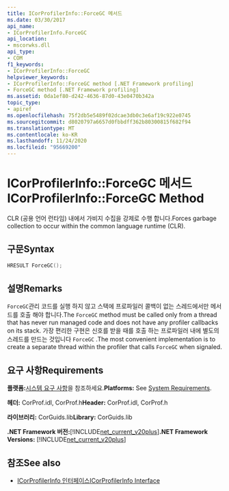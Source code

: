 ```yaml
---
title: ICorProfilerInfo::ForceGC 메서드
ms.date: 03/30/2017
api_name:
- ICorProfilerInfo.ForceGC
api_location:
- mscorwks.dll
api_type:
- COM
f1_keywords:
- ICorProfilerInfo::ForceGC
helpviewer_keywords:
- ICorProfilerInfo::ForceGC method [.NET Framework profiling]
- ForceGC method [.NET Framework profiling]
ms.assetid: 0da1ef80-d242-4636-87d0-43e0470b342a
topic_type:
- apiref
ms.openlocfilehash: 75f2db5e5489f02dcae3db0c3e6af19c922e0745
ms.sourcegitcommit: d8020797a6657d0fbbdff362b80300815f682f94
ms.translationtype: MT
ms.contentlocale: ko-KR
ms.lasthandoff: 11/24/2020
ms.locfileid: "95669200"
---
```

# <a name="icorprofilerinfoforcegc-method"></a><span data-ttu-id="743dc-102">ICorProfilerInfo::ForceGC 메서드</span><span class="sxs-lookup"><span data-stu-id="743dc-102">ICorProfilerInfo::ForceGC Method</span></span>

<span data-ttu-id="743dc-103">CLR (공용 언어 런타임) 내에서 가비지 수집을 강제로 수행 합니다.</span><span class="sxs-lookup"><span data-stu-id="743dc-103">Forces garbage collection to occur within the common language runtime (CLR).</span></span>  
  
## <a name="syntax"></a><span data-ttu-id="743dc-104">구문</span><span class="sxs-lookup"><span data-stu-id="743dc-104">Syntax</span></span>  
  
```cpp  
HRESULT ForceGC();  
```  
  
## <a name="remarks"></a><span data-ttu-id="743dc-105">설명</span><span class="sxs-lookup"><span data-stu-id="743dc-105">Remarks</span></span>  

 <span data-ttu-id="743dc-106">`ForceGC`관리 코드를 실행 하지 않고 스택에 프로파일러 콜백이 없는 스레드에서만 메서드를 호출 해야 합니다.</span><span class="sxs-lookup"><span data-stu-id="743dc-106">The `ForceGC` method must be called only from a thread that has never run managed code and does not have any profiler callbacks on its stack.</span></span> <span data-ttu-id="743dc-107">가장 편리한 구현은 신호를 받을 때를 호출 하는 프로파일러 내에 별도의 스레드를 만드는 것입니다 `ForceGC` .</span><span class="sxs-lookup"><span data-stu-id="743dc-107">The most convenient implementation is to create a separate thread within the profiler that calls `ForceGC` when signaled.</span></span>  
  
## <a name="requirements"></a><span data-ttu-id="743dc-108">요구 사항</span><span class="sxs-lookup"><span data-stu-id="743dc-108">Requirements</span></span>  

 <span data-ttu-id="743dc-109">**플랫폼:**[시스템 요구 사항](../../get-started/system-requirements.md)을 참조하세요.</span><span class="sxs-lookup"><span data-stu-id="743dc-109">**Platforms:** See [System Requirements](../../get-started/system-requirements.md).</span></span>  
  
 <span data-ttu-id="743dc-110">**헤더:** CorProf.idl, CorProf.h</span><span class="sxs-lookup"><span data-stu-id="743dc-110">**Header:** CorProf.idl, CorProf.h</span></span>  
  
 <span data-ttu-id="743dc-111">**라이브러리:** CorGuids.lib</span><span class="sxs-lookup"><span data-stu-id="743dc-111">**Library:** CorGuids.lib</span></span>  
  
 <span data-ttu-id="743dc-112">**.NET Framework 버전:**[!INCLUDE[net_current_v20plus](../../../../includes/net-current-v20plus-md.md)]</span><span class="sxs-lookup"><span data-stu-id="743dc-112">**.NET Framework Versions:** [!INCLUDE[net_current_v20plus](../../../../includes/net-current-v20plus-md.md)]</span></span>  
  
## <a name="see-also"></a><span data-ttu-id="743dc-113">참조</span><span class="sxs-lookup"><span data-stu-id="743dc-113">See also</span></span>

- [<span data-ttu-id="743dc-114">ICorProfilerInfo 인터페이스</span><span class="sxs-lookup"><span data-stu-id="743dc-114">ICorProfilerInfo Interface</span></span>](icorprofilerinfo-interface.md)
